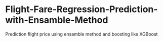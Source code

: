 # Flight-Fare-Regression-Prediction-with-Ensamble-Method
Prediction flight price using ensamble method and boosting like XGBoost
